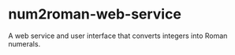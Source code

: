 # num2roman-web-service
A web service and user interface that converts integers into Roman numerals.
